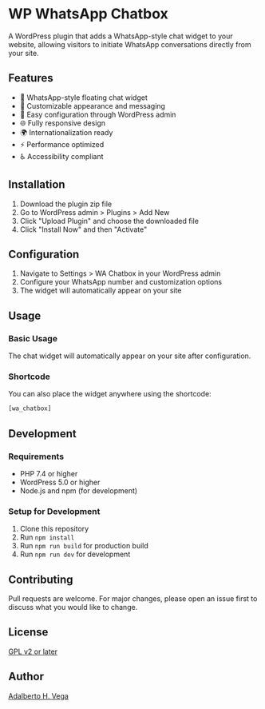 # WP WhatsApp Chatbox

A WordPress plugin that adds a WhatsApp-style chat widget to your website, allowing visitors to initiate WhatsApp conversations directly from your site.

## Features

- 💬 WhatsApp-style floating chat widget
- 🎨 Customizable appearance and messaging
- 🔧 Easy configuration through WordPress admin
- 🌐 Fully responsive design
- 🌍 Internationalization ready
- ⚡ Performance optimized
- ♿ Accessibility compliant

## Installation

1. Download the plugin zip file
2. Go to WordPress admin > Plugins > Add New
3. Click "Upload Plugin" and choose the downloaded file
4. Click "Install Now" and then "Activate"

## Configuration

1. Navigate to Settings > WA Chatbox in your WordPress admin
2. Configure your WhatsApp number and customization options
3. The widget will automatically appear on your site

## Usage

### Basic Usage

The chat widget will automatically appear on your site after configuration.

### Shortcode

You can also place the widget anywhere using the shortcode:

```php
[wa_chatbox]
```

## Development

### Requirements

- PHP 7.4 or higher
- WordPress 5.0 or higher
- Node.js and npm (for development)

### Setup for Development

1. Clone this repository
2. Run `npm install`
3. Run `npm run build` for production build
4. Run `npm run dev` for development

## Contributing

Pull requests are welcome. For major changes, please open an issue first to discuss what you would like to change.

## License

[GPL v2 or later](https://www.gnu.org/licenses/gpl-2.0.html)

## Author

[Adalberto H. Vega](https://linkedin.com/in/ahvega)
